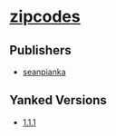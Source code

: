 # [zipcodes](https://pypi.org/project/zipcodes)



## Publishers
- [seanpianka](https://pypi.org/user/seanpianka)


## Yanked Versions
- [1.1.1](https://pypi.org/project/zipcodes/1.1.1)
 